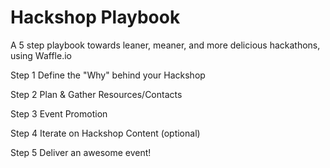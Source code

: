 # Hackshop Playbook 
A 5 step playbook towards leaner, meaner, and more delicious hackathons, using Waffle.io

Step 1
Define the "Why" behind your Hackshop

Step 2
Plan & Gather Resources/Contacts

Step 3 
Event Promotion

Step 4 
Iterate on Hackshop Content (optional) 

Step 5 
Deliver an awesome event!

